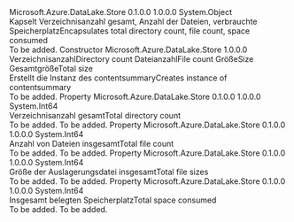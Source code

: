 <Type Name="ContentSummary" FullName="Microsoft.Azure.DataLake.Store.ContentSummary">
  <TypeSignature Language="C#" Value="public class ContentSummary" />
  <TypeSignature Language="ILAsm" Value=".class public auto ansi beforefieldinit ContentSummary extends System.Object" />
  <TypeSignature Language="DocId" Value="T:Microsoft.Azure.DataLake.Store.ContentSummary" />
  <TypeSignature Language="VB.NET" Value="Public Class ContentSummary" />
  <TypeSignature Language="F#" Value="type ContentSummary = class" />
  <AssemblyInfo>
    <AssemblyName>Microsoft.Azure.DataLake.Store</AssemblyName>
    <AssemblyVersion>0.1.0.0</AssemblyVersion>
    <AssemblyVersion>1.0.0.0</AssemblyVersion>
  </AssemblyInfo>
  <Base>
    <BaseTypeName>System.Object</BaseTypeName>
  </Base>
  <Interfaces />
  <Docs>
    <summary>
            <span data-ttu-id="81572-101">Kapselt Verzeichnisanzahl gesamt, Anzahl der Dateien, verbrauchte Speicherplatz</span><span class="sxs-lookup"><span data-stu-id="81572-101">Encapsulates total directory count, file count, space consumed</span></span>
            </summary>
    <remarks>To be added.</remarks>
  </Docs>
  <Members>
    <Member MemberName=".ctor">
      <MemberSignature Language="C#" Value="public ContentSummary (long directoryCnt, long fileCnt, long length, long spaceConsumed);" />
      <MemberSignature Language="ILAsm" Value=".method public hidebysig specialname rtspecialname instance void .ctor(int64 directoryCnt, int64 fileCnt, int64 length, int64 spaceConsumed) cil managed" />
      <MemberSignature Language="DocId" Value="M:Microsoft.Azure.DataLake.Store.ContentSummary.#ctor(System.Int64,System.Int64,System.Int64,System.Int64)" />
      <MemberSignature Language="VB.NET" Value="Public Sub New (directoryCnt As Long, fileCnt As Long, length As Long, spaceConsumed As Long)" />
      <MemberSignature Language="F#" Value="new Microsoft.Azure.DataLake.Store.ContentSummary : int64 * int64 * int64 * int64 -&gt; Microsoft.Azure.DataLake.Store.ContentSummary" Usage="new Microsoft.Azure.DataLake.Store.ContentSummary (directoryCnt, fileCnt, length, spaceConsumed)" />
      <MemberType>Constructor</MemberType>
      <AssemblyInfo>
        <AssemblyName>Microsoft.Azure.DataLake.Store</AssemblyName>
        <AssemblyVersion>1.0.0.0</AssemblyVersion>
      </AssemblyInfo>
      <Parameters>
        <Parameter Name="directoryCnt" Type="System.Int64" />
        <Parameter Name="fileCnt" Type="System.Int64" />
        <Parameter Name="length" Type="System.Int64" />
        <Parameter Name="spaceConsumed" Type="System.Int64" />
      </Parameters>
      <Docs>
        <param name="directoryCnt"><span data-ttu-id="81572-102">Verzeichnisanzahl</span><span class="sxs-lookup"><span data-stu-id="81572-102">Directory count</span></span></param>
        <param name="fileCnt"><span data-ttu-id="81572-103">Dateianzahl</span><span class="sxs-lookup"><span data-stu-id="81572-103">File count</span></span></param>
        <param name="length"><span data-ttu-id="81572-104">Größe</span><span class="sxs-lookup"><span data-stu-id="81572-104">Size</span></span></param>
        <param name="spaceConsumed"><span data-ttu-id="81572-105">Gesamtgröße</span><span class="sxs-lookup"><span data-stu-id="81572-105">Total size</span></span></param>
        <summary>
            <span data-ttu-id="81572-106">Erstellt die Instanz des contentsummary</span><span class="sxs-lookup"><span data-stu-id="81572-106">Creates instance of contentsummary</span></span>
            </summary>
        <remarks>To be added.</remarks>
      </Docs>
    </Member>
    <Member MemberName="DirectoryCount">
      <MemberSignature Language="C#" Value="public long DirectoryCount { get; }" />
      <MemberSignature Language="ILAsm" Value=".property instance int64 DirectoryCount" />
      <MemberSignature Language="DocId" Value="P:Microsoft.Azure.DataLake.Store.ContentSummary.DirectoryCount" />
      <MemberSignature Language="VB.NET" Value="Public ReadOnly Property DirectoryCount As Long" />
      <MemberSignature Language="F#" Value="member this.DirectoryCount : int64" Usage="Microsoft.Azure.DataLake.Store.ContentSummary.DirectoryCount" />
      <MemberType>Property</MemberType>
      <AssemblyInfo>
        <AssemblyName>Microsoft.Azure.DataLake.Store</AssemblyName>
        <AssemblyVersion>0.1.0.0</AssemblyVersion>
        <AssemblyVersion>1.0.0.0</AssemblyVersion>
      </AssemblyInfo>
      <ReturnValue>
        <ReturnType>System.Int64</ReturnType>
      </ReturnValue>
      <Docs>
        <summary>
            <span data-ttu-id="81572-107">Verzeichnisanzahl gesamt</span><span class="sxs-lookup"><span data-stu-id="81572-107">Total directory count</span></span>
            </summary>
        <value>To be added.</value>
        <remarks>To be added.</remarks>
      </Docs>
    </Member>
    <Member MemberName="FileCount">
      <MemberSignature Language="C#" Value="public long FileCount { get; }" />
      <MemberSignature Language="ILAsm" Value=".property instance int64 FileCount" />
      <MemberSignature Language="DocId" Value="P:Microsoft.Azure.DataLake.Store.ContentSummary.FileCount" />
      <MemberSignature Language="VB.NET" Value="Public ReadOnly Property FileCount As Long" />
      <MemberSignature Language="F#" Value="member this.FileCount : int64" Usage="Microsoft.Azure.DataLake.Store.ContentSummary.FileCount" />
      <MemberType>Property</MemberType>
      <AssemblyInfo>
        <AssemblyName>Microsoft.Azure.DataLake.Store</AssemblyName>
        <AssemblyVersion>0.1.0.0</AssemblyVersion>
        <AssemblyVersion>1.0.0.0</AssemblyVersion>
      </AssemblyInfo>
      <ReturnValue>
        <ReturnType>System.Int64</ReturnType>
      </ReturnValue>
      <Docs>
        <summary>
            <span data-ttu-id="81572-108">Anzahl von Dateien insgesamt</span><span class="sxs-lookup"><span data-stu-id="81572-108">Total file count</span></span>
            </summary>
        <value>To be added.</value>
        <remarks>To be added.</remarks>
      </Docs>
    </Member>
    <Member MemberName="Length">
      <MemberSignature Language="C#" Value="public long Length { get; }" />
      <MemberSignature Language="ILAsm" Value=".property instance int64 Length" />
      <MemberSignature Language="DocId" Value="P:Microsoft.Azure.DataLake.Store.ContentSummary.Length" />
      <MemberSignature Language="VB.NET" Value="Public ReadOnly Property Length As Long" />
      <MemberSignature Language="F#" Value="member this.Length : int64" Usage="Microsoft.Azure.DataLake.Store.ContentSummary.Length" />
      <MemberType>Property</MemberType>
      <AssemblyInfo>
        <AssemblyName>Microsoft.Azure.DataLake.Store</AssemblyName>
        <AssemblyVersion>0.1.0.0</AssemblyVersion>
        <AssemblyVersion>1.0.0.0</AssemblyVersion>
      </AssemblyInfo>
      <ReturnValue>
        <ReturnType>System.Int64</ReturnType>
      </ReturnValue>
      <Docs>
        <summary>
            <span data-ttu-id="81572-109">Größe der Auslagerungsdatei insgesamt</span><span class="sxs-lookup"><span data-stu-id="81572-109">Total file sizes</span></span>
            </summary>
        <value>To be added.</value>
        <remarks>To be added.</remarks>
      </Docs>
    </Member>
    <Member MemberName="SpaceConsumed">
      <MemberSignature Language="C#" Value="public long SpaceConsumed { get; }" />
      <MemberSignature Language="ILAsm" Value=".property instance int64 SpaceConsumed" />
      <MemberSignature Language="DocId" Value="P:Microsoft.Azure.DataLake.Store.ContentSummary.SpaceConsumed" />
      <MemberSignature Language="VB.NET" Value="Public ReadOnly Property SpaceConsumed As Long" />
      <MemberSignature Language="F#" Value="member this.SpaceConsumed : int64" Usage="Microsoft.Azure.DataLake.Store.ContentSummary.SpaceConsumed" />
      <MemberType>Property</MemberType>
      <AssemblyInfo>
        <AssemblyName>Microsoft.Azure.DataLake.Store</AssemblyName>
        <AssemblyVersion>0.1.0.0</AssemblyVersion>
        <AssemblyVersion>1.0.0.0</AssemblyVersion>
      </AssemblyInfo>
      <ReturnValue>
        <ReturnType>System.Int64</ReturnType>
      </ReturnValue>
      <Docs>
        <summary>
            <span data-ttu-id="81572-110">Insgesamt belegten Speicherplatz</span><span class="sxs-lookup"><span data-stu-id="81572-110">Total space consumed</span></span>
            </summary>
        <value>To be added.</value>
        <remarks>To be added.</remarks>
      </Docs>
    </Member>
  </Members>
</Type>